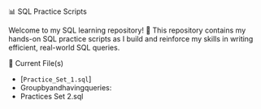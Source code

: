 📊 SQL Practice Scripts

Welcome to my SQL learning repository! 👋
This repository contains my hands-on SQL practice scripts as I build and reinforce my skills in writing efficient, real-world SQL queries.


📁 Current File(s)

* [`Practice_Set_1.sql`]
* Groupbyandhavingqueries:
* Practices Set 2.sql
